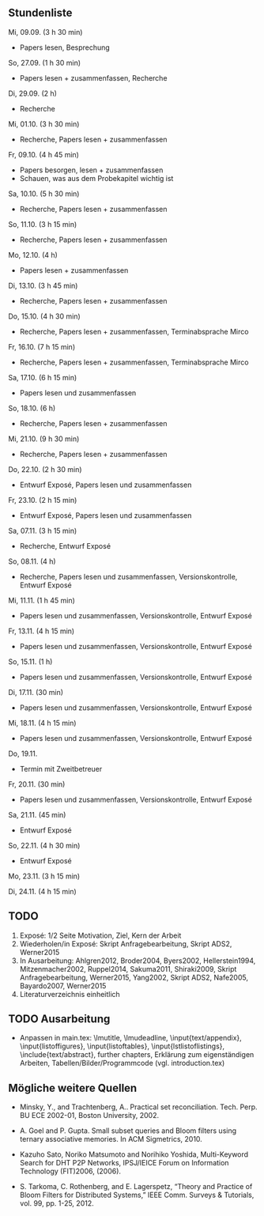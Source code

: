 ## Stundenliste

Mi, 09.09. (3 h 30 min)
- Papers lesen, Besprechung

So, 27.09. (1 h 30 min)
- Papers lesen + zusammenfassen, Recherche

Di, 29.09. (2 h)
- Recherche

Mi, 01.10. (3 h 30 min)
- Recherche, Papers lesen + zusammenfassen

Fr, 09.10. (4 h 45 min)
- Papers besorgen, lesen + zusammenfassen
- Schauen, was aus dem Probekapitel wichtig ist

Sa, 10.10. (5 h 30 min)
- Recherche, Papers lesen + zusammenfassen 

So, 11.10. (3 h 15 min)
- Recherche, Papers lesen + zusammenfassen 

Mo, 12.10. (4 h)
- Papers lesen + zusammenfassen 

Di, 13.10. (3 h 45 min)
- Recherche, Papers lesen + zusammenfassen

Do, 15.10. (4 h 30 min)
- Recherche, Papers lesen + zusammenfassen, Terminabsprache Mirco

Fr, 16.10. (7 h 15 min)
- Recherche, Papers lesen + zusammenfassen, Terminabsprache Mirco

Sa, 17.10. (6 h 15 min)
- Papers lesen und zusammenfassen 

So, 18.10. (6 h)
- Recherche, Papers lesen + zusammenfassen

Mi, 21.10. (9 h 30 min)
- Recherche, Papers lesen + zusammenfassen

Do, 22.10. (2 h 30 min)
- Entwurf Exposé, Papers lesen und zusammenfassen

Fr, 23.10. (2 h 15 min)
- Entwurf Exposé, Papers lesen und zusammenfassen

Sa, 07.11. (3 h 15 min)
- Recherche, Entwurf Exposé

So, 08.11. (4 h)
- Recherche, Papers lesen und zusammenfassen, Versionskontrolle, Entwurf Exposé

Mi, 11.11. (1 h 45 min)
- Papers lesen und zusammenfassen, Versionskontrolle, Entwurf Exposé

Fr, 13.11. (4 h 15 min)
- Papers lesen und zusammenfassen, Versionskontrolle, Entwurf Exposé

So, 15.11. (1 h)
- Papers lesen und zusammenfassen, Versionskontrolle, Entwurf Exposé

Di, 17.11. (30 min)
- Papers lesen und zusammenfassen, Versionskontrolle, Entwurf Exposé

Mi, 18.11. (4 h 15 min)
- Papers lesen und zusammenfassen, Versionskontrolle, Entwurf Exposé

Do, 19.11. 
- Termin mit Zweitbetreuer

Fr, 20.11. (30 min)
- Papers lesen und zusammenfassen, Versionskontrolle, Entwurf Exposé 

Sa, 21.11. (45 min)
- Entwurf Exposé 

So, 22.11. (4 h 30 min)
- Entwurf Exposé

Mo, 23.11. (3 h 15 min)

Di, 24.11. (4 h 15 min)


## TODO

1. Exposé: 1/2 Seite Motivation, Ziel, Kern der Arbeit 
2. Wiederholen/in Exposé: Skript Anfragebearbeitung, Skript ADS2, Werner2015
3. In Ausarbeitung: Ahlgren2012, Broder2004, Byers2002, Hellerstein1994, Mitzenmacher2002, Ruppel2014, Sakuma2011, Shiraki2009, Skript Anfragebearbeitung, Werner2015, Yang2002, Skript ADS2, Nafe2005, Bayardo2007, Werner2015
4. Literaturverzeichnis einheitlich


## TODO Ausarbeitung 

- Anpassen in main.tex: \lmutitle, \lmudeadline, \input{text/appendix}, \input{listoffigures}, \input{listoftables}, \input{lstlistoflistings}, \include{text/abstract}, further chapters, Erklärung zum eigenständigen Arbeiten, Tabellen/Bilder/Programmcode (vgl. introduction.tex)


## Mögliche weitere Quellen 

- Minsky, Y., and Trachtenberg, A.. Practical set reconciliation. Tech. Perp. BU ECE 2002-01, Boston University, 2002.

- A. Goel and P. Gupta. Small subset queries and Bloom filters using ternary associative memories. In ACM Sigmetrics, 2010.

- Kazuho Sato, Noriko Matsumoto and Norihiko Yoshida, Multi-Keyword Search for DHT P2P Networks, IPSJ/IEICE Forum on Information Technology (FIT)2006, (2006).

- S. Tarkoma, C. Rothenberg, and E. Lagerspetz, “Theory and Practice of Bloom Filters for Distributed Systems,” IEEE Comm. Surveys & Tutorials, vol. 99, pp. 1-25, 2012.
